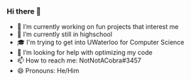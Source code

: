 ### Hi there 👋

- 🔭 I’m currently working on fun projects that interest me
- 🌱 I’m currently still in highschool
- 🎓 I'm trying to get into UWaterloo for Computer Science
- 🤔 I’m looking for help with optimizing my code
- 📫 How to reach me: NotNotACobra#3457
- 😄 Pronouns: He/Him
